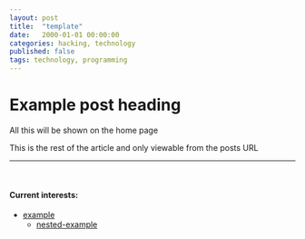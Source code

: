 ```yaml
---
layout: post
title:  "template"
date:   2000-01-01 00:00:00
categories: hacking, technology
published: false
tags: technology, programming
---
```


# Example post heading

All this will be shown on the home page

<!--more-->

This is the rest of the article and only viewable from the posts URL

<hr>

<br />

#### Current interests:
* [example](/)
   * [nested-example](/)